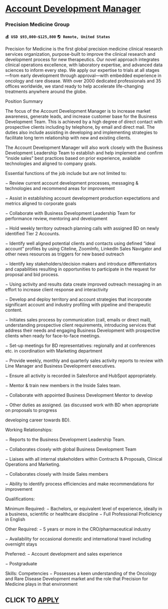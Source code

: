 # [Account Development Manager](https://www.remotewlb.com/apply/account-development-manager-119411)  
### Precision Medicine Group  
#### `💰 USD $93,000~$125,800` `🌎 Remote, United States`  

Precision for Medicine is the first global precision medicine clinical research services organization, purpose-built to improve the clinical research and development process for new therapeutics. Our novel approach integrates clinical operations excellence, with laboratory expertise, and advanced data sciences to inform every step. We apply our expertise to trials at all stages—from early development through approval—with embedded experience in oncology and rare disease. With over 2000 dedicated professionals and 35 offices worldwide, we stand ready to help accelerate life-changing treatments anywhere around the globe.

Position Summary

The focus of the Account Development Manager is to increase market awareness, generate leads, and increase customer base for the Business Development Team. This is achieved by a high degree of direct contact with prospective clients including by telephone, by email and direct mail. The duties also include assisting in developing and implementing strategies to facilitate long term relationship with new and existing clients.

The Account Development Manager will also work closely with the Business Development Leadership Team to establish and help implement and confirm “inside sales” best practices based on prior experience, available technologies and aligned to company goals.

Essential functions of the job include but are not limited to:

− Review current account development processes, messaging & technologies and recommend areas for improvement

− Assist in establishing account development production expectations and metrics aligned to corporate goals

− Collaborate with Business Development Leadership Team for performance review, mentoring and development

− Hold weekly territory outreach planning calls with assigned BD on newly identified Tier 2 Accounts.

− Identify well aligned potential clients and contacts using defined “ideal account” profiles by using Citeline, ZoomInfo, LinkedIn Sales Navigator and other news resources as triggers for new based outreach

− Identify key stakeholders/decision makers and introduce differentiators and capabilities resulting in opportunities to participate in the request for proposal and bid process.

− Using activity and results data create improved outreach messaging in an effort to increase client response and interactivity

− Develop and deploy territory and account strategies that incorporate significant account and industry profiling with pipeline and therapeutic content.

− Initiates sales process by communication (call, emails or direct mail), understanding prospective client requirements, introducing services that address their needs and engaging Business Development with prospective clients when ready for face-to-face meetings.

− Set-up meetings for BD representatives: regionally and at conferences etc. in coordination with Marketing department

− Provide weekly, monthly and quarterly sales activity reports to review with Line Manager and Business Development executives.

− Ensure all activity is recorded in Salesforce and HubSpot appropriately.

− Mentor & train new members in the Inside Sales team.

− Collaborate with appointed Business Development Mentor to develop

− Other duties as assigned. (as discussed work with BD when appropriate on proposals to progress

developing career towards BD).

Working Relationships:

− Reports to the Business Development Leadership Team.

− Collaborates closely with global Business Development Team

− Liaises with all internal stakeholders within Contracts & Proposals, Clinical Operations and Marketing.

− Collaborates closely with Inside Sales members

− Ability to identify process efficiencies and make recommendations for improvement

Qualifications:

Minimum Required: − Bachelors, or equivalent level of experience, ideally in a business, scientific or healthcare discipline − Full Professional Proficiency in English

Other Required: − 5 years or more in the CRO/pharmaceutical industry

− Availability for occasional domestic and international travel including overnight stays

Preferred: − Account development and sales experience

− Postgraduate

Skills: Competencies − Possesses a keen understanding of the Oncology and Rare Disease Development market and the role that Precision for Medicine plays in that environment

  
## CLICK TO [APPLY](https://www.remotewlb.com/apply/account-development-manager-119411)

